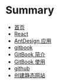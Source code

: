 # Summary


* [首页](README.md)
* [React]()
 * [AntDesign 应用](react/1.md)
* [gitbook]()
 * [GitBook 简介](gitbook/README.md)
 * [GitBook 使用](gitbook/1.md)
* [github]()
 * [创建静态网站](github/1.md)